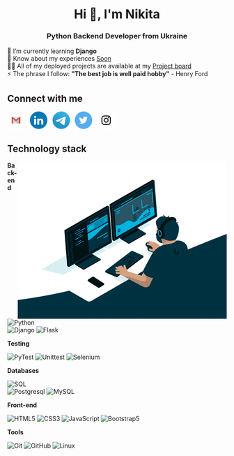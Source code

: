 <h1 align="center">Hi 👋, I'm Nikita</h1>
<h3 align="center">Python Backend Developer from Ukraine</h3>

🌱 I’m currently learning **Django** <br />
📄 Know about my experiences [Soon](#) <br />
👨‍💻 All of my deployed projects are available at my [Project board](https://gubchik123-project-board.netlify.app/) <br />
⚡ The phrase I follow: **"The best job is well paid hobby"** - Henry Ford

## Connect with me

<a href="mailto:nikita.hubariev@gmail.com" target="_blank"><img src="./logos/Gmail.png" width="40px" /></a> &nbsp; <img src="./logos/LinkedIN.png" width="40px" /> &nbsp; <a href="tg://resolve?domain=Gubchik123" target="_blank"><img src="./logos/Telegram.png" width="40px" /></a> &nbsp; <a href="https://twitter.com/Gubchik123" target="_blank"><img src="./logos/Twitter.png" width="40px" /></a> &nbsp; <a href="https://instagram.com/nikitos.1746" target="_blank"><img src="./logos/Instagram.png" width="40px" /></a> &nbsp;

## Technology stack

<img align="right" alt="GIF" src="./code.gif" />

**Back-end**

![Python](https://img.shields.io/badge/-Python-black?style=flat-square&logo=Python) <br />
![Django](https://img.shields.io/badge/-Django-0aad48?style=flat-square&logo=Django) ![Flask](https://img.shields.io/badge/-Flask-%232c3e50?style=flat-square&logo=Flask)

**Testing**

![PyTest](https://img.shields.io/badge/-PyTest-%232c3e50?style=flat-square&logo=PyTest) ![Unittest](https://img.shields.io/badge/-UnitTest-%232c3e50?style=flat-square&logo=UnitTest) ![Selenium](https://img.shields.io/badge/-Selenium-%2300AB00?style=flat-square&logo=Selenium&logoColor=fff)

**Databases**

![SQL](https://img.shields.io/badge/-SQL-%233179B9?style=flat-square&logo=SQL&logoColor=fff) <br />
![Postgresql](https://img.shields.io/badge/-Postgresql-%2330628A?style=flat-square&logo=Postgresql&logoColor=fff) ![MySQL](https://img.shields.io/badge/-MySQL-%23fff?style=flat-square&logo=MySQL&logoColor=4F7B99)

<!-- ![MongoDB](https://img.shields.io/badge/-MongoDB-%23fff?style=flat-square&logo=MongoDB) -->

**Front-end**

![HTML5](https://img.shields.io/badge/-HTML5-%23E44D27?style=flat-square&logo=html5&logoColor=ffffff) ![CSS3](https://img.shields.io/badge/-CSS3-%231572B6?style=flat-square&logo=css3) ![JavaScript](https://img.shields.io/badge/-JavaScript-%23F7DF1C?style=flat-square&logo=javascript&logoColor=000000&labelColor=%23F7DF1C&color=%23FFCE5A) ![Bootstrap5](https://img.shields.io/badge/-Bootstrap5-%23720ce3?style=flat-square&logo=Bootstrap&logoColor=fff)

**Tools**

![Git](https://img.shields.io/badge/-Git-%23E44D30?style=flat-square&logo=git&logoColor=%23fff) ![GitHub](https://img.shields.io/badge/-GitHub-%231E1E1E?style=flat-square&logo=github) ![Linux](https://img.shields.io/badge/Linux-%23fff?style=flat-square&logo=linux&logoColor=%23000)
